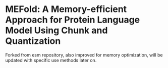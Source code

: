 # MEFold: A Memory-efficient Approach for Protein Language Model Using Chunk and Quantization

Forked from esm repository, also improved for memory optimization, will be updated with specific use methods later on.